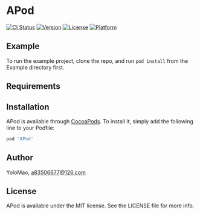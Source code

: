 # APod

[![CI Status](https://img.shields.io/travis/YoloMao/APod.svg?style=flat)](https://travis-ci.org/YoloMao/APod)
[![Version](https://img.shields.io/cocoapods/v/APod.svg?style=flat)](https://cocoapods.org/pods/APod)
[![License](https://img.shields.io/cocoapods/l/APod.svg?style=flat)](https://cocoapods.org/pods/APod)
[![Platform](https://img.shields.io/cocoapods/p/APod.svg?style=flat)](https://cocoapods.org/pods/APod)

## Example

To run the example project, clone the repo, and run `pod install` from the Example directory first.

## Requirements

## Installation

APod is available through [CocoaPods](https://cocoapods.org). To install
it, simply add the following line to your Podfile:

```ruby
pod 'APod'
```

## Author

YoloMao, a83506677@126.com

## License

APod is available under the MIT license. See the LICENSE file for more info.
